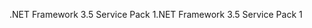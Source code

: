 <span data-ttu-id="e51bf-101">.NET Framework 3.5 Service Pack 1</span><span class="sxs-lookup"><span data-stu-id="e51bf-101">.NET Framework 3.5 Service Pack 1</span></span>